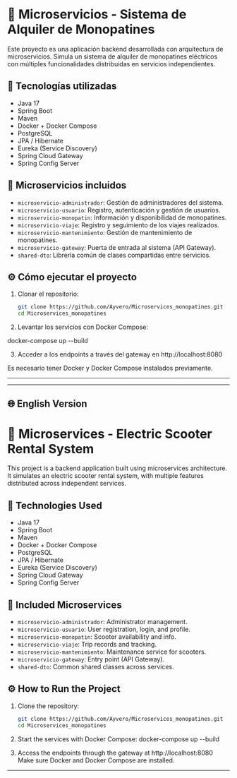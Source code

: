 # 🛴 Microservicios - Sistema de Alquiler de Monopatines

Este proyecto es una aplicación backend desarrollada con arquitectura de microservicios. Simula un sistema de alquiler de monopatines eléctricos con múltiples funcionalidades distribuidas en servicios independientes.

## 🚀 Tecnologías utilizadas

- Java 17
- Spring Boot
- Maven
- Docker + Docker Compose
- PostgreSQL
- JPA / Hibernate
- Eureka (Service Discovery)
- Spring Cloud Gateway
- Spring Config Server

## 🧩 Microservicios incluidos

- `microservicio-administrador`: Gestión de administradores del sistema.
- `microservicio-usuario`: Registro, autenticación y gestión de usuarios.
- `microservicio-monopatin`: Información y disponibilidad de monopatines.
- `microservicio-viaje`: Registro y seguimiento de los viajes realizados.
- `microservicio-mantenimiento`: Gestión de mantenimiento de monopatines.
- `microservicio-gateway`: Puerta de entrada al sistema (API Gateway).
- `shared-dto`: Librería común de clases compartidas entre servicios.

## ⚙️ Cómo ejecutar el proyecto

1. Clonar el repositorio:
   ```bash
   git clone https://github.com/Ayvero/Microservices_monopatines.git
   cd Microservices_monopatines

2. Levantar los servicios con Docker Compose:

docker-compose up --build

3. Acceder a los endpoints a través del gateway en http://localhost:8080

Es necesario tener Docker y Docker Compose instalados previamente.

--------------------------------------


---

## 🌐 English Version 


# 🛴 Microservices - Electric Scooter Rental System

This project is a backend application built using microservices architecture. It simulates an electric scooter rental system, with multiple features distributed across independent services.

## 🚀 Technologies Used

- Java 17
- Spring Boot
- Maven
- Docker + Docker Compose
- PostgreSQL
- JPA / Hibernate
- Eureka (Service Discovery)
- Spring Cloud Gateway
- Spring Config Server

## 🧩 Included Microservices

- `microservicio-administrador`: Administrator management.
- `microservicio-usuario`: User registration, login, and profile.
- `microservicio-monopatin`: Scooter availability and info.
- `microservicio-viaje`: Trip records and tracking.
- `microservicio-mantenimiento`: Maintenance service for scooters.
- `microservicio-gateway`: Entry point (API Gateway).
- `shared-dto`: Common shared classes across services.

## ⚙️ How to Run the Project

1. Clone the repository:
   ```bash
   git clone https://github.com/Ayvero/Microservices_monopatines.git
   cd Microservices_monopatines
2. Start the services with Docker Compose:
docker-compose up --build

3. Access the endpoints through the gateway at http://localhost:8080
Make sure Docker and Docker Compose are installed.
-----------------------------------------


   
